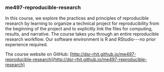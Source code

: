 ### me497-reproducible-research

In this course, we explore the practices and principles of reproducible research by learning to organize a technical project for reproducibility from the beginning of the project and to explicitly link the files for computing, results, and narrative. The course takes you through an entire reproducible research workflow. Our software environment is R and RStudio---no prior experience required.

The course website on GitHub: [http://dsr-rhit.github.io/me497-reproducible-research](http://dsr-rhit.github.io/me497-reproducible-research)


